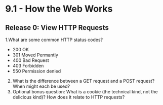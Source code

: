 # 9.1 - How the Web Works

## Release 0: View HTTP Requests
1.What are some common HTTP status codes?
* 200 OK
* 301 Moved Permantly
* 400 Bad Request
* 403 Forbidden
* 550 Permission denied

2. What is the difference between a GET request and a POST request? When might each be used?
3. Optional bonus question: What is a cookie (the technical kind, not the delicious kind)? How does it relate to HTTP requests?
